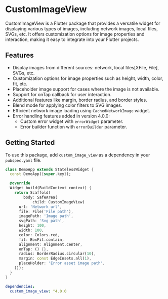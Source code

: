# CustomImageView

CustomImageView is a Flutter package that provides a versatile widget for displaying various types of images, including network images, local files, SVGs, etc. It offers customization options for image properties and interaction, making it easy to integrate into your Flutter projects.

## Features

- Display images from different sources: network, local files[XFile, File], SVGs, etc.
- Customization options for image properties such as height, width, color, fit, etc.
- Placeholder image support for cases where the image is not available.
- Support for onTap callback for user interaction.
- Additional features like margin, border radius, and border styles.
- Blend mode for applying color filters to SVG images.
- Efficient network image loading using `CachedNetworkImage` widget.
- Error handling features added in version 4.0.0:
  - Custom error widget with `errorWidget` parameter.
  - Error builder function with `errorBuilder` parameter.


## Getting Started

To use this package, add `custom_image_view` as a dependency in your `pubspec.yaml` file.


``` dart
class DemoApp extends StatelessWidget {
  const DemoApp({super.key});

  @override
  Widget build(BuildContext context) {
    return Scaffold(
        body: SafeArea(
            child: CustomImageView(
      url: 'Network url',
      file: File('File path'),
      imagePath: 'Image path',
      svgPath: 'Svg path',
      height: 100,
      width: 100,
      color: Colors.red,
      fit: BoxFit.contain,
      alignment: Alignment.center,
      onTap: () {},
      radius: BorderRadius.circular(10),
      margin: const EdgeInsets.all(1),
      placeHolder: 'Error asset image path',
    )));
  }
}
```

```yaml
dependencies:
  custom_image_view: ^4.0.0
